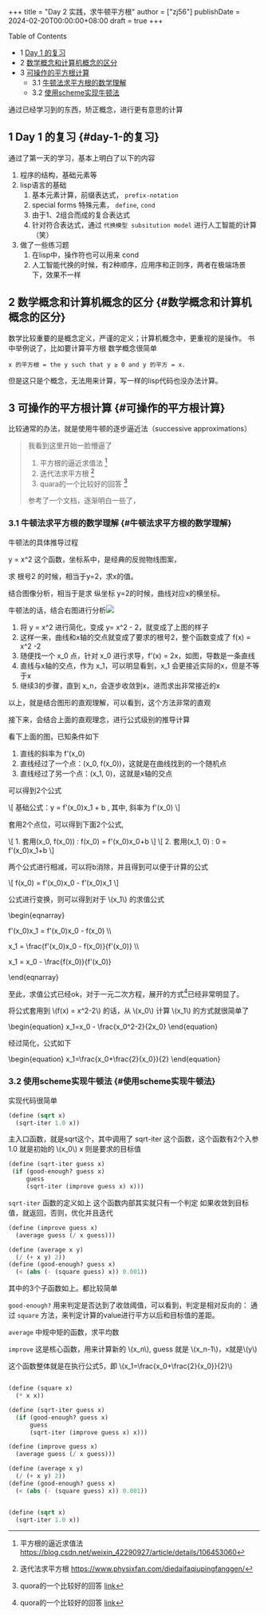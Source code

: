 +++
title = "Day 2 实践，求牛顿平方根"
author = ["zj56"]
publishDate = 2024-02-20T00:00:00+08:00
draft = true
+++

<div class="ox-hugo-toc toc has-section-numbers">

<div class="heading">Table of Contents</div>

- <span class="section-num">1</span> [Day 1 的复习](#day-1-的复习)
- <span class="section-num">2</span> [数学概念和计算机概念的区分](#数学概念和计算机概念的区分)
- <span class="section-num">3</span> [可操作的平方根计算](#可操作的平方根计算)
    - <span class="section-num">3.1</span> [牛顿法求平方根的数学理解](#牛顿法求平方根的数学理解)
    - <span class="section-num">3.2</span> [使用scheme实现牛顿法](#使用scheme实现牛顿法)

</div>
<!--endtoc-->

通过已经学习到的东西，矫正概念，进行更有意思的计算

<!--more-->


## <span class="section-num">1</span> Day 1 的复习 {#day-1-的复习}

通过了第一天的学习，基本上明白了以下的内容

1.  程序的结构，基础元素等
2.  lisp语言的基础
    1.  基本元素计算，前缀表达式， `prefix-notation`
    2.  special forms 特殊元素， `define`, `cond`
    3.  由于1、2组合而成的复合表达式
    4.  针对符合表达式，通过 `代换模型 subsitution model` 进行人工智能的计算（笑）
3.  做了一些练习题
    1.  在lisp中，操作符也可以用来 cond
    2.  人工智能代换的时候，有2种顺序，应用序和正则序，两者在极端场景下，效果不一样


## <span class="section-num">2</span> 数学概念和计算机概念的区分 {#数学概念和计算机概念的区分}

数学比较重要的是概念定义，严谨的定义；计算机概念中，更重视的是操作。
书中举例说了，比如要计算平方根
数学概念很简单

```nil
x 的平方根 = the y such that y ≥ 0 and y 的平方 = x.
```

但是这只是个概念，无法用来计算，写一样的lisp代码也没办法计算。


## <span class="section-num">3</span> 可操作的平方根计算 {#可操作的平方根计算}

比较通常的办法，就是使用牛顿的逐步逼近法（successive approximations）

> 我看到这里开始一脸懵逼了
>
> 1.  平方根的逼近求值法&nbsp;[^fn:1]
> 2.  迭代法求平方根&nbsp;[^fn:2]
> 3.  quara的一个比较好的回答&nbsp;[^fn:3]
>
> 参考了一个文档，逐渐明白一些了，


### <span class="section-num">3.1</span> 牛顿法求平方根的数学理解 {#牛顿法求平方根的数学理解}

牛顿法的具体推导过程

y = x^2 这个函数，坐标系中，是经典的反抛物线图案，

求 根号2 的时候，相当于y=2，求x的值。

结合图像分析，相当于是求 纵坐标 y=2的时候，曲线对应x的横坐标。

牛顿法的话，结合右图进行分析![](http://img.skydrift.cn/1708429907.png)

1.  将 y = x^2 进行简化，变成 y= x^2 - 2，就变成了上图的样子
2.  这样一来，曲线和x轴的交点就变成了要求的根号2，整个函数变成了 f(x) = x^2 -2
3.  随便找一个 x_0 点，针对 x_0 进行求导，f'(x) = 2x，如图，导数是一条直线
4.  直线与x轴的交点，作为 x_1，可以明显看到，x_1 会更接近实际的x，但是不等于x
5.  继续3的步骤，直到 x_n，会逐步收敛到x，进而求出非常接近的x

以上，就是结合图形的直观理解，可以看到，这个方法非常的直观

接下来，会结合上面的直观理念，进行公式级别的推导计算

看下上面的图，已知条件如下

1.  直线的斜率为 f'(x_0)
2.  直线经过了一个点：(x_0, f(x_0))，这就是在曲线找到的一个随机点
3.  直线经过了另一个点：(x_1, 0)，这就是x轴的交点

可以得到2个公式

\\[ 基础公式：y = f'(x\_0)x\_1 + b , 其中, 斜率为 f'(x\_0) \\]

套用2个点位，可以得到下面2个公式,

\\[ 1. 套用(x\_0, f(x\_0)) : f(x\_0) = f'(x\_0)x\_0+b \\]
\\[ 2. 套用(x\_1, 0) : 0 = f'(x\_0)x\_1+b \\]

两个公式进行相减，可以将b消除，并且得到可以便于计算的公式

\\[ f(x\_0) = f'(x\_0)x\_0 - f'(x\_0)x\_1 \\]

公式进行变换，则可以得到对于 \\(x\_1\\) 的求值公式

\begin{eqnarray}

f'(x\_0)x\_1 = f'(x\_0)x\_0 - f(x\_0) \\\\

x\_1 = \frac{f'(x\_0)x\_0 - f(x\_0)}{f'(x\_0)} \\\\

x\_1 = x\_0 - \frac{f(x\_0)}{f'(x\_0)}

\end{eqnarray}

至此，求值公式已经ok，对于一元二次方程，展开的方式[^fn:3]已经非常明显了。

将公式套用到 \\(f(x) = x^2-2\\) 的话，从 \\(x\_0\\) 计算 \\(x\_1\\) 的方式就很简单了

\begin{equation}
x\_1=x\_0 - \frac{x\_0^2-2}{2x\_0}
\end{equation}

经过简化，公式如下

\begin{equation}
x\_1=\frac{x\_0+\frac{2}{x\_0}}{2}
\end{equation}


### <span class="section-num">3.2</span> 使用scheme实现牛顿法 {#使用scheme实现牛顿法}

实现代码很简单

```scheme
(define (sqrt x)
  (sqrt-iter 1.0 x))
```

主入口函数，就是sqrt这个，其中调用了
sqrt-iter 这个函数，这个函数有2个入参
1.0 就是初始的 \\(x\_0\\)
x 则是要求的目标值

```scheme
(define (sqrt-iter guess x)
 (if (good-enough? guess x)
     guess
     (sqrt-iter (improve guess x) x)))
```

`sqrt-iter` 函数的定义如上
这个函数内部其实就只有一个判定
如果收敛到目标值，就返回，否则，优化并且迭代

```scheme
(define (improve guess x)
  (average guess (/ x guess)))

(define (average x y)
  (/ (+ x y) 2))
(define (good-enough? guess x)
  (< (abs (- (square guess) x)) 0.001))
```

其中的3个子函数如上。都比较简单

`good-enough?` 用来判定是否达到了收敛阈值，可以看到，判定是相对反向的：
通过 `square` 方法，来判定计算的value进行平方以后和目标值的差距。

`average` 中规中矩的函数，求平均数

`improve` 这是核心函数，用来计算新的 \\(x\_n\\), guess 就是 \\(x\_n-1\\)，x就是\\(y\\)

这个函数整体就是在执行公式5，即 \\(x\_1=\frac{x\_0+\frac{2}{x\_0}}{2}\\)

```scheme

(define (square x)
  (* x x))

(define (sqrt-iter guess x)
  (if (good-enough? guess x)
      guess
      (sqrt-iter (improve guess x) x)))

(define (improve guess x)
  (average guess (/ x guess)))

(define (average x y)
  (/ (+ x y) 2))
(define (good-enough? guess x)
  (< (abs (- (square guess) x)) 0.001))


(define (sqrt x)
  (sqrt-iter 1.0 x))
```

[^fn:1]: 平方根的逼近求值法 <https://blog.csdn.net/weixin_42290927/article/details/106453060>
[^fn:2]: 迭代法求平方根 <https://www.physixfan.com/diedaifaqiupingfanggen/>
[^fn:3]: quora的一个比较好的回答 [link](https://www.quora.com/How-do-you-use-the-Newton-Raphson-method-to-obtain-successive-approximations-of-2-as-the-ratio-of-two-integers)
